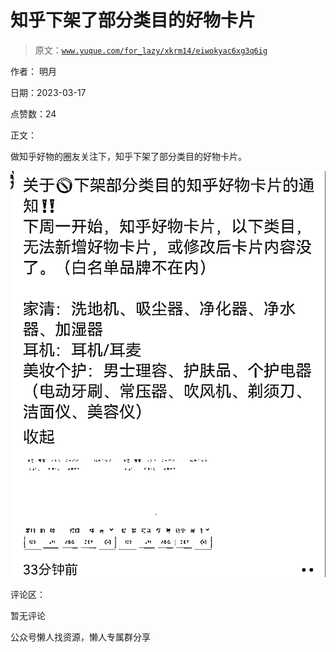 # 知乎下架了部分类目的好物卡片

> 原文：[`www.yuque.com/for_lazy/xkrm14/eiwokyac6xg3q6ig`](https://www.yuque.com/for_lazy/xkrm14/eiwokyac6xg3q6ig)



作者： 明月



日期：2023-03-17



点赞数：24



正文：



做知乎好物的圈友关注下，知乎下架了部分类目的好物卡片。



![](img/de527ecf03eae17a270563cd8ee13cdd.png)  

评论区：



暂无评论



公众号懒人找资源，懒人专属群分享

</ne-p>